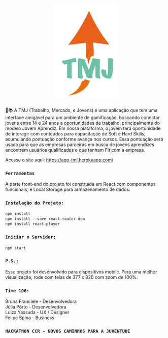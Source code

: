 <h1 align="center">
    <img alt="DevRadar" title="#logo-TMJ" src="./src/images/tmj.png" width="200px" />
</h1>
📱📚 A TMJ (Trabalho, Mercado, e Jovens) é uma aplicação que tem uma interface
amigável para um ambiente de gamificação, buscando conectar jovens entre 14 e 24 anos a oportunidades de trabalho, principalmente do modelo Jovem Aprendiz.
Em nossa plataforma, o jovem terá oportunidade de interagir com conteúdos para capacitação de Soft e Hard Skills, acumulando pontuação conforme avança nos cursos.
Essa pontuação será usada para que as empresas parceiras em busca de jovens aprendizes encontrem usuários qualificados e que tenham Fit com a empresa.

Acesse o site aqui: https://app-tmj.herokuapp.com/

### `Ferramentas`
A parte front-end do projeto foi construída em React com componentes funcionais, e Local Storage para armazenamento de dados.

### `Instalação do Projeto:`
```
npm install
npm install --save react-router-dom
npm install react-player
```
### `Iniciar o Servidor:`
```
npm start
```
### `P.S.:`
Esse projeto foi desenvolvido para dispositivos mobile. Para uma melhor visualização, rode com telas de 377 x 820 com zoom de 100%.

### `Time 106:`
Bruna Franciele - Desenvolvedora<br/>
Júlia Pôrto - Desenvolvedora<br/>
Luiza Yassuda - UX / Designer<br/>
Felipe Spina - Business<br/>

### `HACKATHON CCR - NOVOS CAMINHOS PARA A JUVENTUDE`
